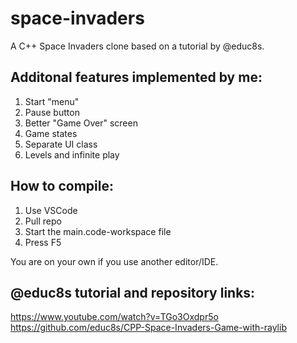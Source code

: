 # space-invaders
A C++ Space Invaders clone based on a tutorial by @educ8s.

## Additonal features implemented by me:
1. Start "menu"
2. Pause button
3. Better "Game Over" screen
4. Game states
5. Separate UI class
6. Levels and infinite play

## How to compile:
1. Use VSCode
2. Pull repo
3. Start the main.code-workspace file
4. Press F5

You are on your own if you use another editor/IDE.

## @educ8s tutorial and repository links:
https://www.youtube.com/watch?v=TGo3Oxdpr5o <br>
https://github.com/educ8s/CPP-Space-Invaders-Game-with-raylib
